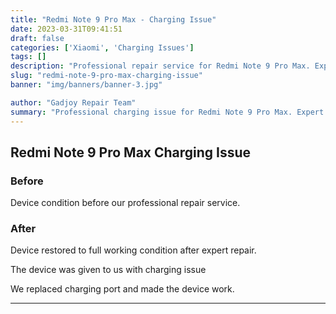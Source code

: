 ```yaml
---
title: "Redmi Note 9 Pro Max - Charging Issue"
date: 2023-03-31T09:41:51
draft: false
categories: ['Xiaomi', 'Charging Issues']
tags: []
description: "Professional repair service for Redmi Note 9 Pro Max. Expert diagnosis and quality repairs in Bangalore."
slug: "redmi-note-9-pro-max-charging-issue"
banner: "img/banners/banner-3.jpg"

author: "Gadjoy Repair Team"
summary: "Professional charging issue for Redmi Note 9 Pro Max. Expert technicians, quality parts, warranty included."
---
```


## Redmi Note 9 Pro Max Charging Issue

### Before

Device condition before our professional repair service.

### After

Device restored to full working condition after expert repair.

The device was given to us with charging issue

We replaced charging port and made the device work.

---